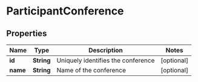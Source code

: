 # ParticipantConference

## Properties
Name | Type | Description | Notes
------------ | ------------- | ------------- | -------------
**id** | **String** | Uniquely identifies the conference |  [optional]
**name** | **String** | Name of the conference |  [optional]
